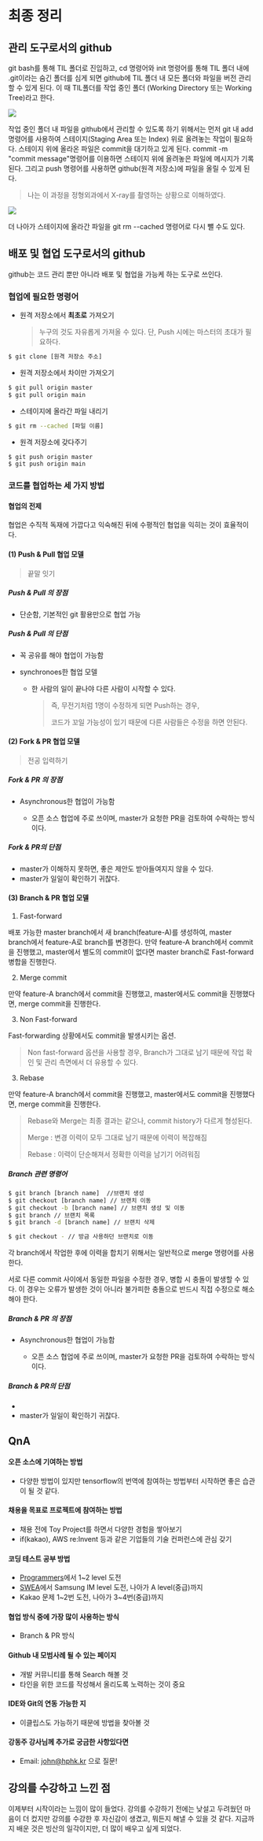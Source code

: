 # 최종 정리

## 관리 도구로서의 github

git bash를 통해 TIL 폴더로 진입하고, cd 명령어와 init 명령어를 통해 TIL 폴더 내에 .git이라는 숨긴 폴더를 심게 되면 github에 TIL 폴더 내 모든 폴더와 파일을 버전 관리할 수 있게 된다. 이 때 TIL폴더를 작업 중인 폴더 (Working Directory 또는 Working Tree)라고 한다.



![](https://lh3.googleusercontent.com/-7FJs726iuwI/YBljC4S2PtI/AAAAAAAAGTQ/z_hx-achJDklVpvq1u2sRAXrEL1nT4B3wCLcBGAsYHQ/w400-h260/image.png)



작업 중인 폴더 내 파일을 github에서 관리할 수 있도록 하기 위해서는 먼저 git 내 add 명령어를 사용하여 스테이지(Staging Area 또는 Index) 위로 올려놓는 작업이 필요하다. 스테이지 위에 올라온 파일은 commit을 대기하고 있게 된다. commit -m "commit message"명령어를 이용하면 스테이지 위에 올려놓은 파일에 메시지가 기록된다. 그리고 push 명령어를 사용하면 github(원격 저장소)에 파일을 올릴 수 있게 된다.

>  나는 이 과정을 정형외과에서 X-ray를 촬영하는 상황으로 이해하였다.



![](https://lh3.googleusercontent.com/-ox5zYpbULTE/YBljE8dUhJI/AAAAAAAAGTU/1_HIhx3CV5EUS5bZrzPBPdSQkMiib_DGQCLcBGAsYHQ/w640-h186/image.png)



더 나아가 스테이지에 올라간 파일을 git rm --cached 명령어로 다시 뺄 수도 있다.



## 배포 및 협업 도구로서의 github

github는 코드 관리 뿐만 아니라 배포 및 협업을 가능케 하는 도구로 쓰인다.



### 협업에 필요한 명령어

+ 원격 저장소에서 **최초로**  가져오기

  > 누구의 것도 자유롭게 가져올 수 있다. 단, Push 시에는 마스터의 초대가 필요하다.

```bash
$ git clone [원격 저장소 주소]
```



+ 원격 저장소에서 차이만 가져오기

```bash
$ git pull origin master
$ git pull origin main
```



+ 스테이지에 올라간 파일 내리기

```bash
$ git rm --cached [파일 이름]
```



+ 원격 저장소에 갖다주기

```bash
$ git push origin master
$ git push origin main
```



### 코드를 협업하는 세 가지 방법

#### 협업의 전제

협업은 수직적 독재에 가깝다고 익숙해진 뒤에 수평적인 협업을 익히는 것이 효율적이다.

#### (1) Push & Pull 협업 모델

> 끝말 잇기

##### Push & Pull 의 장점

+ 단순함, 기본적인 git 활용만으로 협업 가능



##### Push & Pull 의 단점

+ 꼭 공유를 해야 협업이 가능함

+ synchronoes한 협업 모델

  + 한 사람의 일이 끝나야 다른 사람이 시작할 수 있다.

    > 즉, 무전기처럼 1명이 수정하게 되면 Push하는 경우,
    >
    > 코드가 꼬일 가능성이 있기 때문에 다른 사람들은 수정을 하면 안된다.



#### (2) Fork & PR 협업 모델

> 전공 입력하기

##### Fork & PR 의 장점

+ Asynchronous한 협업이 가능함

  + 오픈 소스 협업에 주로 쓰이며, master가 요청한 PR을 검토하여 수락하는 방식이다.

  

##### Fork & PR의 단점

+ master가 이해하지 못하면, 좋은 제안도 받아들여지지 않을 수 있다.
+ master가 일일이 확인하기 귀찮다.



#### (3) Branch & PR 협업 모델

1. Fast-forward

배포 가능한 master branch에서 새 branch(feature-A)를 생성하여,  master branch에서 feature-A로  branch를 변경한다. 만약 feature-A branch에서 commit을 진행했고, master에서 별도의 commit이 없다면 master branch로 Fast-forward병합을 진행한다.



2. Merge commit

만약 feature-A branch에서 commit을 진행했고, master에서도 commit을 진행했다면, merge commit을 진행한다.



3. Non Fast-forward

Fast-forwarding 상황에서도 commit을 발생시키는 옵션.

> Non fast-forward 옵션을 사용할 경우, Branch가 그대로 남기 때문에 작업 확인 및 관리 측면에서 더 유용할 수 있다.



3. Rebase

만약 feature-A branch에서 commit을 진행했고, master에서도 commit을 진행했다면, merge commit을 진행한다.



> Rebase와 Merge는 최종 결과는 같으나, commit history가 다르게 형성된다.
>
> Merge : 변경 이력이 모두 그대로 남기 때문에 이력이 복잡해짐
>
> Rebase : 이력이 단순해져서 정확한 이력을 남기기 어려워짐



##### Branch 관련 명령어

```bash
$ git branch [branch name]	//브랜치 생성
$ git checkout [branch name] // 브랜치 이동
$ git checkout -b [branch name] // 브랜치 생성 및 이동
$ git branch // 브랜치 목록
$ git branch -d [branch name] // 브랜치 삭제

$ git checkout - // 방금 사용하던 브랜치로 이동
```

각 branch에서 작업한 후에 이력을 합치기 위해서는 일반적으로 merge 명령어를 사용한다.

서로 다른 commit 사이에서 동일한 파일을 수정한 경우, 병합 시 충돌이 발생할 수 있다. 이 경우는 오류가 발생한 것이 아니라 불가피한 충돌으로 반드시 직접 수정으로 해소해야 한다.

##### Branch & PR 의 장점

+ Asynchronous한 협업이 가능함

  + 오픈 소스 협업에 주로 쓰이며, master가 요청한 PR을 검토하여 수락하는 방식이다.

  

##### Branch & PR의 단점

+ 
+ master가 일일이 확인하기 귀찮다.



## QnA

#### 오픈 소스에 기여하는 방법

+ 다양한 방법이 있지만 tensorflow의 번역에 참여하는 방법부터 시작하면 좋은 습관이 될 것 같다.



#### 채용을 목표로 프로젝트에 참여하는 방법

+ 채용 전에 Toy Project를 하면서 다양한 경험을 쌓아보기
+ if(kakao), AWS re:Invent 등과 같은 기업들의 기술 컨퍼런스에 관심 갖기



#### 코딩 테스트 공부 방법

+ [Programmers](Programmers.co.kr)에서 1~2 level 도전
+ [SWEA](swexpertacademy.com)에서 Samsung IM level 도전, 나아가 A level(중급)까지
+ Kakao 문제 1~2번 도전, 나아가 3~4번(중급)까지



#### 협업 방식 중에 가장 많이 사용하는 방식

+ Branch & PR 방식



#### Github 내 모범사례 될 수 있는 페이지

+ 개발 커뮤니티를 통해 Search 해볼 것
+ 타인을 위한 코드를 작성해서 올리도록 노력하는 것이 중요



#### IDE와 Git의 연동 가능한 지

+ 이클립스도 가능하기 때문에 방법을 찾아볼 것



#### 강동주 강사님께 추가로 궁금한 사항있다면

- Email: john@hphk.kr 으로 질문!



## 강의를 수강하고 느낀 점

이제부터 시작이라는 느낌이 많이 들었다. 강의를 수강하기 전에는 낮설고 두려웠던 마음이 더 컸지만 강의를 수강한 후 자신감이 생겼고, 뭐든지 해낼 수 있을 것 같다. 지금까지 배운 것은 빙산의 일각이지만, 더 많이 배우고 싶게 되었다.



